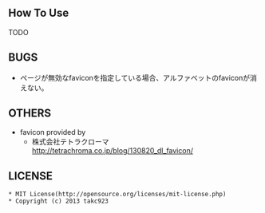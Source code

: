 ## How To Use
TODO

## BUGS
* ページが無効なfaviconを指定している場合、アルファベットのfaviconが消えない。

## OTHERS
* favicon provided by
    * 株式会社テトラクローマ http://tetrachroma.co.jp/blog/130820_dl_favicon/

## LICENSE
    * MIT License(http://opensource.org/licenses/mit-license.php)
    * Copyright (c) 2013 takc923
